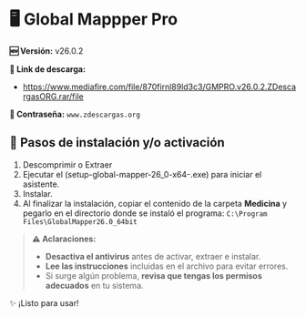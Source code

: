 # 🖥️ Global Mappper Pro
**🆕 Versión:** v26.0.2

**🔗 Link de descarga:** 
- https://www.mediafire.com/file/870firnl89ld3c3/GMPRO.v26.0.2.ZDescargasORG.rar/file

**🔐 Contraseña:** `www.zdescargas.org`

## 🚀 Pasos de instalación y/o activación

1.  Descomprimir o Extraer
2.  Ejecutar el (setup-global-mapper-26\_0-x64-.exe) para iniciar el asistente.
3.  Instalar.
4.  Al finalizar la instalación, copiar el contenido de la carpeta **Medicina** y pegarlo en el directorio donde se instaló el programa:
    `C:\Program Files\GlobalMapper26.0_64bit`

> **⚠️ Aclaraciones:**  
> - **Desactiva el antivirus** antes de activar, extraer e instalar.  
> - **Lee las instrucciones** incluidas en el archivo para evitar errores.  
> - Si surge algún problema, **revisa que tengas los permisos adecuados** en tu sistema.  

✨ ¡Listo para usar!  
